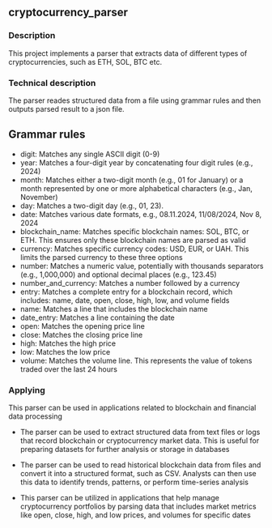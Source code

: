 ## сryptocurrency_parser

### Description
This project implements a parser that extracts data of different types of cryptocurrencies, such as ETH, SOL, BTC etc.

### Technical description
The parser reades structured data from a file using grammar rules and then outputs parsed result to a json file.

## Grammar rules

- digit: Matches any single ASCII digit (0-9)
- year: Matches a four-digit year by concatenating four digit rules (e.g., 2024)
- month: Matches either a two-digit month (e.g., 01 for January) or a month represented by one or more alphabetical characters (e.g., Jan, November)
- day: Matches a two-digit day (e.g., 01, 23).
- date: Matches various date formats, e.g.,  08.11.2024, 11/08/2024, Nov 8, 2024
- blockchain_name: Matches specific blockchain names: SOL, BTC, or ETH. This ensures only these blockchain names are parsed as valid
- currency: Matches specific currency codes: USD, EUR, or UAH. This limits the parsed currency to these three options
- number: Matches a numeric value, potentially with thousands separators (e.g., 1,000,000) and optional decimal places (e.g., 123.45)
- number_and_currency: Matches a number followed by a currency
- entry: Matches a complete entry for a blockchain record, which includes: name, date, open, close, high, low, and volume fields
- name: Matches a line that includes the blockchain name
- date_entry: Matches a line containing the date
- open: Matches the opening price line 
- close:  Matches the closing price line
- high: Matches the high price
- low: Matches the low price 
- volume: Matches the volume line. This represents the value of tokens traded over the last 24 hours

### Applying
This parser can be used in applications related to blockchain and financial data processing

- The parser can be used to extract structured data from text files or logs that record blockchain or cryptocurrency market data. This is useful for preparing datasets for further analysis or storage in databases

- The parser can be used to read historical blockchain data from files and convert it into a structured format, such as CSV. Analysts can then use this data to identify trends, patterns, or perform time-series analysis

- This parser can be utilized in applications that help manage cryptocurrency portfolios by parsing data that includes market metrics like open, close, high, and low prices, and volumes for specific dates
